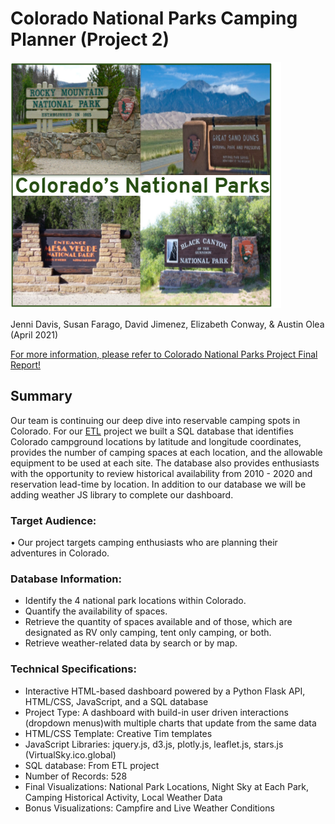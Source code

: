 # Colorado National Parks Camping Planner (Project 2)

![image.PNG](images/image.png?raw=true "Into the Woods")

Jenni Davis, Susan Farago, David Jimenez, Elizabeth Conway, & Austin Olea (April 2021)

[For more information, please refer to Colorado National Parks Project Final Report!](https://github.com/econway0321/project-2/blob/main/Colorado_NP_Camping_(Project_2).pdf)

## Summary
Our team is continuing our deep dive into reservable camping spots in Colorado. For our [ETL](https://github.com/econway0321/ETL-Project/blob/main/ETL%20Project%20Final%20Report.pdf) project we built a SQL database that identifies Colorado campground locations by latitude and longitude coordinates, provides the number of camping spaces at each location, and the allowable equipment to be used at each site.  The database also provides enthusiasts with the opportunity to review historical availability from 2010 - 2020 and reservation lead-time by location. In addition to our database we will be adding weather JS library to complete our dashboard.

### Target Audience:

• Our project targets camping enthusiasts who are planning their adventures in Colorado.

### Database Information:
- Identify the 4 national park locations within Colorado.
- Quantify the availability of spaces.
- Retrieve the quantity of spaces available and of those, which are designated as RV only camping, tent only camping, or both.
- Retrieve weather-related data by search or by map.

### Technical Specifications:

- Interactive HTML-based dashboard powered by a Python Flask API, HTML/CSS, JavaScript, and a SQL database
- Project Type: A dashboard with build-in user driven interactions (dropdown menus)with multiple charts that update from the same data
- HTML/CSS Template: Creative Tim templates
- JavaScript Libraries: jquery.js, d3.js, plotly.js, leaflet.js, stars.js (VirtualSky.ico.global)
- SQL database: From ETL project
- Number of Records: 528
- Final Visualizations: National Park Locations, Night Sky at Each Park, Camping Historical Activity, Local Weather Data
- Bonus Visualizations: Campfire and Live Weather Conditions


